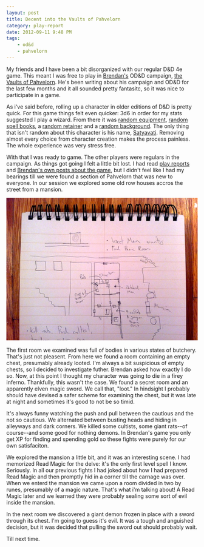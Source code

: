 ```yaml
---
layout: post
title: Decent into the Vaults of Pahvelorn
category: play-report
date: 2012-09-11 9:48 PM
tags: 
    - od&d
    - pahvelorn
---
```


My friends and I have been a bit disorganized with our regular D&D 4e game. This meant I was free to play in [Brendan's][brendan] OD&D campaign, [the Vaults of Pahvelorn][pahvelorn-summary]. He's been writing about his campaign and OD&D for the last few months and it all sounded pretty fantasitc, so it was nice to participate in a game.

As i've said before, rolling up a character in older editions of D&D is pretty quick. For this game things felt even quicker: 3d6 in order for my stats suggested I play a wizard. From there it was [random equipment][equipment], [random spell books][spells], a [random retainer][retainer] and a [random background][background]. The only thing that isn't random about this character is his name, [Satyavati][]. Removing almost every choice from character creation makes the process painless. The whole experience was very stress free.

With that I was ready to game. The other players were regulars in the campaign. As things got going I felt a little bit lost. I had read [play reports][reports] and [Brendan's own posts about the game][pahvelorn], but I didn't feel like I had my bearings till we were found a section of Pahvelorn that was new to everyone. In our session we explored some old row houses accros the street from a mansion. 

![pahvelorn map][]

The first room we examined was full of bodies in various states of butchery. That's just not pleasent. From here we found a room containing an empty chest, presumably already looted. I'm always a bit suspicious of empty chests, so I decided to investigate futher. Brendan asked how exactly I do so. Now, at this point I thought my character was going to die in a firey inferno. Thankfully, this wasn't the case. We found a secret room and an apparently elven magic sword. We call that, "loot." In hindsight I probably should have devised a safer scheme for examining the chest, but it was late at night and sometimes it's good to not be so timid.

It's always funny watching the push and pull between the cautious and the not so cautious. We alternated between busting heads and hiding in alleyways and dark corners. We killed some cultists, some giant rats--of course--and some good for nothing demons. In Brendan's game you only get XP for finding and spending gold so these fights were purely for our own satisfaciton.

We explored the mansion a little bit, and it was an interesting scene. I had memorized Read Magic for the delve: it's the only first level spell I know. Seriously. In all our previous fights I had joked about how I had prepared Read Magic and then promptly hid in a corner till the carnage was over. When we enterd the mansion we came upon a room divided in two by runes, presumably of a magic nature. That's what i'm talking about! A Read Magic later and we learned they were probably sealing some sort of evil inside the mansion.

In the next room we discovered a giant demon frozen in place with a sword through its chest. I'm going to guess it's evil. It was a tough and anguished decision, but it was decided that pulling the sword out should probably wait.

Till next time.

[brendan]: http://untimately.blogspot.ca/
[satyavati]: /characters/satyavati/
[pahvelorn]: http://untimately.blogspot.ca/search/label/Pahvelorn
[pahvelorn-summary]: http://untimately.blogspot.ca/p/pahvelorn.html
[equipment]: http://untimately.blogspot.com/2012/07/od-equipment.html
[spells]: http://untimately.blogspot.com/2012/07/books-of-magic.html
[retainer]: http://untimately.blogspot.com/2012/07/retainers.html
[background]: http://untimately.blogspot.ca/2012/09/hexagram-backgrounds-rewards.html
[reports]: http://dungeonofsigns.blogspot.ca/search/label/Pavelorn

[pahvelorn map]: /assets/img/pahvelorn-1.jpg